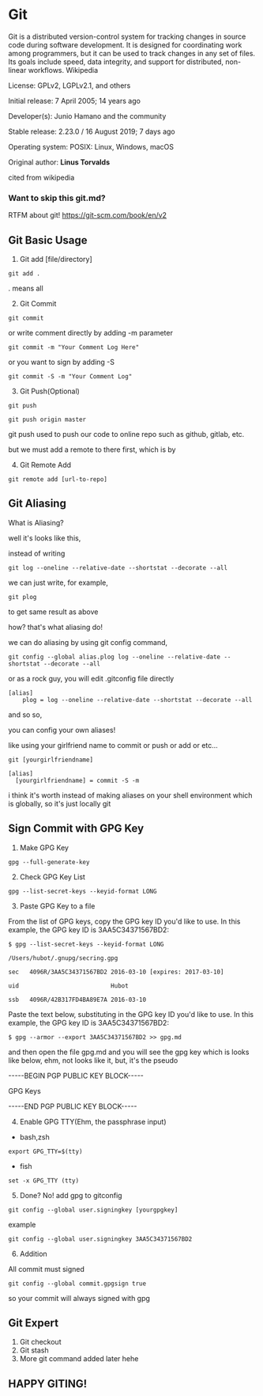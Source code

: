 # Git

Git is a distributed version-control system for tracking changes in source code during software development. It is designed for coordinating work among programmers, but it can be used to track changes in any set of files. Its goals include speed, data integrity, and support for distributed, non-linear workflows. Wikipedia

License: GPLv2, LGPLv2.1, and others

Initial release: 7 April 2005; 14 years ago

Developer(s): Junio Hamano and the community

Stable release: 2.23.0 / 16 August 2019; 7 days ago

Operating system: POSIX: Linux, Windows, macOS

Original author: <b>Linus Torvalds</b>

cited from wikipedia

### Want to skip this git.md? 

RTFM about git!
https://git-scm.com/book/en/v2

## Git Basic Usage

1. Git add [file/directory]

```
git add .
```

. means all

2. Git Commit

```
git commit
```

or write comment directly by adding -m parameter

```
git commit -m "Your Comment Log Here"
```

or you want to sign by adding -S

```
git commit -S -m "Your Comment Log"
```



3. Git Push(Optional)

```
git push
```

```
git push origin master
```

git push used to push our code to online repo such as github, gitlab, etc.

but we must add a remote to there first, which is by

4. Git Remote Add

```
git remote add [url-to-repo]
```


## Git Aliasing

What is Aliasing?

well it's looks like this,

instead of writing

```
git log --oneline --relative-date --shortstat --decorate --all
```

we can just write, for example,

```
git plog
```

to get same result as above

how? that's what aliasing do!

we can do aliasing by using git config command,

```
git config --global alias.plog log --oneline --relative-date --shortstat --decorate --all
```

or as a rock guy, you will edit .gitconfig file directly

```
[alias]
	plog = log --oneline --relative-date --shortstat --decorate --all
```

and so so,

you can config your own aliases!

like using your girlfriend name to commit or push or add or etc...

```
git [yourgirlfriendname]
```

```
[alias]
  [yourgirlfriendname] = commit -S -m
```

i think it's worth instead of making aliases on your shell environment which is globally, so it's just locally git

## Sign Commit with GPG Key

1. Make GPG Key
```
gpg --full-generate-key
```
2. Check GPG Key List
```
gpg --list-secret-keys --keyid-format LONG
```
3. Paste GPG Key to a file

From the list of GPG keys, copy the GPG key ID you'd like to use. In this example, the GPG key ID is 3AA5C34371567BD2:

```
$ gpg --list-secret-keys --keyid-format LONG
```
```
/Users/hubot/.gnupg/secring.gpg

sec   4096R/3AA5C34371567BD2 2016-03-10 [expires: 2017-03-10]

uid                          Hubot 

ssb   4096R/42B317FD4BA89E7A 2016-03-10
```

Paste the text below, substituting in the GPG key ID you'd like to use. In this example, the GPG key ID is 3AA5C34371567BD2:

```
$ gpg --armor --export 3AA5C34371567BD2 >> gpg.md
```
and then open the file gpg.md and you will see the gpg key which is looks like below, ehm, not looks like it, but, it's the pseudo

-----BEGIN PGP PUBLIC KEY BLOCK----- 

GPG Keys

-----END PGP PUBLIC KEY BLOCK-----


4. Enable GPG TTY(Ehm, the passphrase input)

- bash,zsh
```
export GPG_TTY=$(tty)
```
- fish
```
set -x GPG_TTY (tty)
```
5. Done? No! add gpg to gitconfig

```
git config --global user.signingkey [yourgpgkey]
```

example 

```
git config --global user.signingkey 3AA5C34371567BD2
```

6. Addition

All commit must signed

```
git config --global commit.gpgsign true
```

so your commit will always signed with gpg

## Git Expert

1. Git checkout
2. Git stash
3. More git command added later hehe

## HAPPY GITING!
